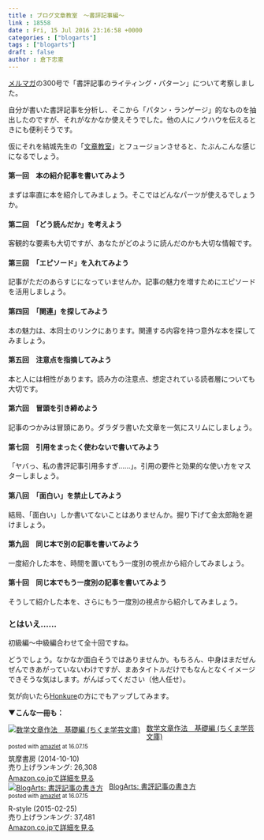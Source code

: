 ```yaml
---
title : ブログ文章教室　〜書評記事編〜
link : 18558
date : Fri, 15 Jul 2016 23:16:58 +0000
categories : ["blogarts"]
tags : ["blogarts"]
draft : false
author : 倉下忠憲
---
```


<a href="https://rashita.net/blog/?page_id=4556">メルマガ</a>の300号で「書評記事のライティング・パターン」について考察しました。

自分が書いた書評記事を分析し、そこから「パタン・ランゲージ」的なものを抽出したのですが、それがなかなか使えそうでした。他の人にノウハウを伝えるときにも便利そうです。

仮にそれを結城先生の「<a href="http://www.hyuki.com/wl/">文章教室</a>」とフュージョンさせると、たぶんこんな感じになるでしょう。

<h4>第一回　本の紹介記事を書いてみよう</h4>

まずは率直に本を紹介してみましょう。そこではどんなパーツが使えるでしょうか。

<h4>第二回　「どう読んだか」を考えよう</h4>

客観的な要素も大切ですが、あなたがどのように読んだのかも大切な情報です。

<h4>第三回　「エピソード」を入れてみよう</h4>

記事がただのあらすじになっていませんか。記事の魅力を増すためにエピソードを活用しましょう。

<h4>第四回　「関連」を探してみよう</h4>

本の魅力は、本同士のリンクにあります。関連する内容を持つ意外な本を探してみましょう。

<h4>第五回　注意点を指摘してみよう</h4>

本と人には相性があります。読み方の注意点、想定されている読者層についても大切です。

<h4>第六回　冒頭を引き締めよう</h4>

記事のつかみは冒頭にあり。ダラダラ書いた文章を一気にスリムにしましょう。

<h4>第七回　引用をまったく使わないで書いてみよう</h4>

「ヤバっ、私の書評記事引用多すぎ……」。引用の要件と効果的な使い方をマスターしましょう。

<h4>第八回　「面白い」を禁止してみよう</h4>

結局、「面白い」しか書いてないことはありませんか。掘り下げて金太郎飴を避けましょう。

<h4>第九回　同じ本で別の記事を書いてみよう</h4>

一度紹介した本を、時間を置いてもう一度別の視点から紹介してみましょう。

<h4>第十回　同じ本でもう一度別の記事を書いてみよう</h4>

そうして紹介した本を、さらにもう一度別の視点から紹介してみましょう。

<h3>とはいえ……</h3>

初級編〜中級編合わせて全十回ですね。

どうでしょう。なかなか面白そうではありませんか。もちろん、中身はまだぜんぜんできあがっていないわけですが、まあタイトルだけでもなんとなくイメージできそうな気はします。がんばってください（他人任せ）。

気が向いたら<a href="http://honkure.net/rbook/">Honkure</a>の方にでもアップしてみます。

<strong>▼こんな一冊も：</strong>

<div class="amazlet-box" style="margin-bottom:0px;"><div class="amazlet-image" style="float:left;margin:0px 12px 1px 0px;"><a href="http://www.amazon.co.jp/exec/obidos/ASIN/B00O9YUJUE/rashita1000-22/ref=nosim/" name="amazletlink" target="_blank"><img src="http://ecx.images-amazon.com/images/I/51V78%2BJAh9L._SL160_.jpg" alt="数学文章作法　基礎編 (ちくま学芸文庫)" style="border: none;" /></a></div><div class="amazlet-info" style="line-height:120%; margin-bottom: 10px"><div class="amazlet-name" style="margin-bottom:10px;line-height:120%"><a href="http://www.amazon.co.jp/exec/obidos/ASIN/B00O9YUJUE/rashita1000-22/ref=nosim/" name="amazletlink" target="_blank">数学文章作法　基礎編 (ちくま学芸文庫)</a><div class="amazlet-powered-date" style="font-size:80%;margin-top:5px;line-height:120%">posted with <a href="http://www.amazlet.com/" title="amazlet" target="_blank">amazlet</a> at 16.07.15</div></div><div class="amazlet-detail">筑摩書房 (2014-10-10)<br />売り上げランキング: 26,308<br /></div><div class="amazlet-sub-info" style="float: left;"><div class="amazlet-link" style="margin-top: 5px"><a href="http://www.amazon.co.jp/exec/obidos/ASIN/B00O9YUJUE/rashita1000-22/ref=nosim/" name="amazletlink" target="_blank">Amazon.co.jpで詳細を見る</a></div></div></div><div class="amazlet-footer" style="clear: left"></div></div>


<div class="amazlet-box" style="margin-bottom:0px;"><div class="amazlet-image" style="float:left;margin:0px 12px 1px 0px;"><a href="http://www.amazon.co.jp/exec/obidos/ASIN/B00U1M1H90/rashita1000-22/ref=nosim/" name="amazletlink" target="_blank"><img src="http://ecx.images-amazon.com/images/I/51NFASOsDGL._SL160_.jpg" alt="BlogArts: 書評記事の書き方" style="border: none;" /></a></div><div class="amazlet-info" style="line-height:120%; margin-bottom: 10px"><div class="amazlet-name" style="margin-bottom:10px;line-height:120%"><a href="http://www.amazon.co.jp/exec/obidos/ASIN/B00U1M1H90/rashita1000-22/ref=nosim/" name="amazletlink" target="_blank">BlogArts: 書評記事の書き方</a><div class="amazlet-powered-date" style="font-size:80%;margin-top:5px;line-height:120%">posted with <a href="http://www.amazlet.com/" title="amazlet" target="_blank">amazlet</a> at 16.07.15</div></div><div class="amazlet-detail">R-style (2015-02-25)<br />売り上げランキング: 37,481<br /></div><div class="amazlet-sub-info" style="float: left;"><div class="amazlet-link" style="margin-top: 5px"><a href="http://www.amazon.co.jp/exec/obidos/ASIN/B00U1M1H90/rashita1000-22/ref=nosim/" name="amazletlink" target="_blank">Amazon.co.jpで詳細を見る</a></div></div></div><div class="amazlet-footer" style="clear: left"></div></div>



